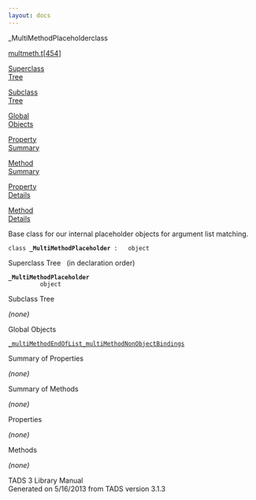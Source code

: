 ```yaml
---
layout: docs
---
```

<span class="title">\_MultiMethodPlaceholder</span><span class="type">class</span>

[multmeth.t](../file/multmeth.t.html)\[[454](../source/multmeth.t.html#454)\]

[Superclass  
Tree](#_SuperClassTree_)

[Subclass  
Tree](#_SubClassTree_)

[Global  
Objects](#_ObjectSummary_)

[Property  
Summary](#_PropSummary_)

[Method  
Summary](#_MethodSummary_)

[Property  
Details](#_Properties_)

[Method  
Details](#_Methods_)



Base class for our internal placeholder objects for argument list
matching.

`class `**`_MultiMethodPlaceholder`**` :   object`



<span id="_SuperClassTree_"></span>



<span class="hdln">Superclass Tree</span>   (in declaration order)



**`_MultiMethodPlaceholder`**  
`         object`  
<span id="_SubClassTree_"></span>



<span class="hdln">Subclass Tree</span>  



*(none)* <span id="_ObjectSummary_"></span>



<span class="hdln">Global Objects</span>  



[`_multiMethodEndOfList`](../object/_multiMethodEndOfList.html)[`_multiMethodNonObjectBindings`](../object/_multiMethodNonObjectBindings.html)
<span id="_PropSummary_"></span>



<span class="hdln">Summary of Properties</span>  





*(none)* <span id="_MethodSummary_"></span>



<span class="hdln">Summary of Methods</span>  





*(none)* <span id="_Properties_"></span>



<span class="hdln">Properties</span>  



*(none)* <span id="_Methods_"></span>



<span class="hdln">Methods</span>  



*(none)*



TADS 3 Library Manual  
Generated on 5/16/2013 from TADS version 3.1.3



